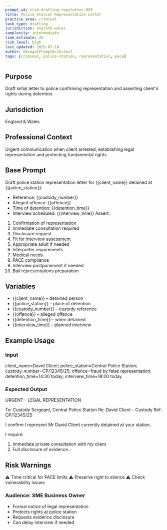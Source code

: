 ```yaml
---
prompt_id: crim-drafting-repsletter-059
title: Police Station Representation Letter
practice_area: criminal
task_type: drafting
jurisdiction: england-wales
complexity: intermediate
time_estimate: 25
risk_level: high
last_updated: 2025-07-10
author: UKLegalPromptArchitect
tags: [criminal, police-station, representation, pace]
---
```


## Purpose
Draft initial letter to police confirming representation and asserting client's rights during detention.

## Jurisdiction
England & Wales

## Professional Context
Urgent communication when client arrested, establishing legal representation and protecting fundamental rights.

## Base Prompt
Draft police station representation letter for \{\{client_name\}\} detained at \{\{police_station\}\}:
- Reference: \{\{custody_number\}\}
- Alleged offence: \{\{offence\}\}
- Time of detention: \{\{detention_time\}\}
- Interview scheduled: \{\{interview_time\}\}
Assert:
1. Confirmation of representation
2. Immediate consultation required
3. Disclosure request
4. Fit for interview assessment
5. Appropriate adult if needed
6. Interpreter requirements
7. Medical needs
8. PACE compliance
9. Interview postponement if needed
10. Bail representations preparation

## Variables
- \{\{client_name\}\} – detained person
- \{\{police_station\}\} – place of detention
- \{\{custody_number\}\} – custody reference
- \{\{offence\}\} – alleged offence
- \{\{detention_time\}\} – when detained
- \{\{interview_time\}\} – planned interview

## Example Usage
### Input
client_name=David Client; police_station=Central Police Station; custody_number=CP/12345/25; offence=fraud by false representation; detention_time=14:30 today; interview_time=18:00 today

### Expected Output
URGENT - LEGAL REPRESENTATION

To: Custody Sergeant, Central Police Station
Re: David Client - Custody Ref: CP/12345/25

I confirm I represent Mr David Client currently detained at your station.

I require:
1. Immediate private consultation with my client
2. Full disclosure of evidence...

## Risk Warnings
⚠️ Time critical for PACE limits
⚠️ Preserve right to silence
⚠️ Check vulnerability issues

### Audience: SME Business Owner
- Formal notice of legal representation
- Protects rights at police station
- Requests evidence disclosure
- Can delay interview if needed
